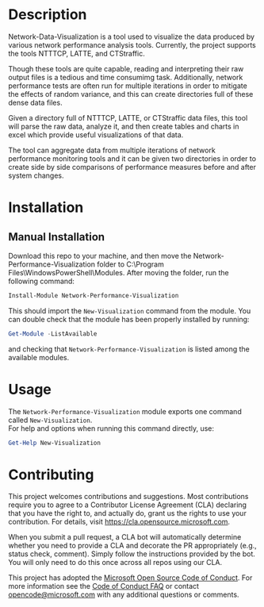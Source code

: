 # Description
Network-Data-Visualization is a tool used to visualize the data produced by various network performance analysis tools. Currently, the project supports the tools NTTTCP, LATTE, and CTStraffic.

Though these tools are quite capable, reading and interpreting their raw output files is a tedious and time consumimg task. Additionally, network performance tests are often run for multiple iterations in order to mitigate the effects of random variance, and this can create directories full of these dense data files.   

Given a directory full of NTTTCP, LATTE, or CTStraffic data files, this tool will parse the raw data, analyze it, and then create tables and charts in excel which provide useful visualizations of that data. 



The tool can aggregate data from multiple iterations of network performance monitoring tools and it can be given two directories in order to create side by side comparisons of performance measures before and after system changes. 



# Installation
## Manual Installation
Download this repo to your machine, and then move the Network-Performance-Visualization folder to C:\Program Files\WindowsPowerShell\Modules. After moving the folder, run the following command:
```PowerShell
Install-Module Network-Performance-Visualization
```
This should import the `New-Visualization` command from the module. You can double check that the module has been properly installed by running:
```PowerShell
Get-Module -ListAvailable
```
and checking that `Network-Performance-Visualization` is listed among the available modules.
# Usage
The `Network-Performance-Visualization` module exports one command called `New-Visualization`.  
For help and options when running this command directly, use:
```PowerShell
Get-Help New-Visualization
```
# Contributing

This project welcomes contributions and suggestions.  Most contributions require you to agree to a
Contributor License Agreement (CLA) declaring that you have the right to, and actually do, grant us
the rights to use your contribution. For details, visit https://cla.opensource.microsoft.com.

When you submit a pull request, a CLA bot will automatically determine whether you need to provide
a CLA and decorate the PR appropriately (e.g., status check, comment). Simply follow the instructions
provided by the bot. You will only need to do this once across all repos using our CLA.

This project has adopted the [Microsoft Open Source Code of Conduct](https://opensource.microsoft.com/codeofconduct/).
For more information see the [Code of Conduct FAQ](https://opensource.microsoft.com/codeofconduct/faq/) or
contact [opencode@microsoft.com](mailto:opencode@microsoft.com) with any additional questions or comments.
